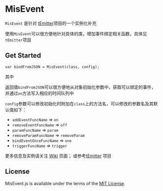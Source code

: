 MisEvent
========

`MisEvent` 是针对 [tEmitter](/Bacra/tEmitter.js)项目的一个实例化补充

使用`MisEvent`可以很方便地针对具体的类，增加事件绑定相关函数，具体见`tEmitter`项目




## Get Started

	var bindFromJSON = MisEvent(class, config);

其中

返回值`bindFromJSON`可以很方便地从对象初始化参数中，获取可以绑定的事件，并通过`on`方法写入相应的时间队列中

`config`参数可以修改初始化时附加在`class`上的方法名，可以修改的参数名及其默认值如下：

* `addEventFuncName` => `on`
* `removeEventFuncName` => `off`
* `paramFuncName` => `param`
* `removeParamFuncName` => `removeParam`
* `bindEventOnceFuncName` => `one`
* `triggerFuncName` => `trigger`

更多信息及实例请关注 [Wiki](./wiki) 页面；
或参考[tEmitter](/Bacra/tEmitter.js) 项目




## License

MisEvent.js is available under the terms of the [MIT License](./LICENSE.md).